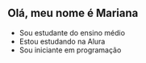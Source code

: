 ## Olá, meu nome é Mariana 

- Sou estudante do ensino médio
- Estou estudando na Alura
- Sou iniciante em programação




